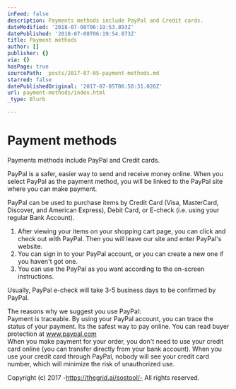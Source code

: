 ```yaml
---
inFeed: false
description: Payments methods include PayPal and Credit cards.
dateModified: '2018-07-08T06:19:53.893Z'
datePublished: '2018-07-08T06:19:54.873Z'
title: Payment methods
author: []
publisher: {}
via: {}
hasPage: true
sourcePath: _posts/2017-07-05-payment-methods.md
starred: false
datePublishedOriginal: '2017-07-05T06:50:31.026Z'
url: payment-methods/index.html
_type: Blurb

---
```

# **Payment methods**

Payments methods include PayPal and Credit cards.

PayPal is a safer, easier way to send and receive money online. When you select PayPal as the payment method, you will be linked to the PayPal site where you can make payment.

PayPal can be used to purchase items by Credit Card (Visa, MasterCard, Discover, and American Express), Debit Card, or E-check (i.e. using your regular Bank Account).

1) After viewing your items on your shopping cart page, you can click and check out with PayPal. Then you will leave our site and enter PayPal's website.  
2) You can sign in to your PayPal account, or you can create a new one if you haven't got one.  
3) You can use the PayPal as you want according to the on-screen instructions.

Usually, PayPal e-check will take 3-5 business days to be confirmed by PayPal.

The reasons why we suggest you use PayPal:  
Payment is traceable. By using your PayPal account, you can trace the status of your payment. Its the safest way to pay online. You can read buyer protection at www.paypal.com  
When you make payment for your order, you don't need to use your credit card online (you can transfer directly from your bank account). When you use your credit card through PayPal, nobody will see your credit card number, which will minimize the risk of unauthorized use.

Copyright (c) 2017 -https://thegrid.ai/sostool/- All rights reserved.